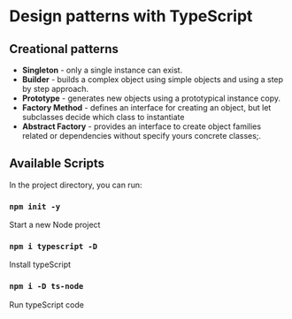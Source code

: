 # Design patterns with TypeScript

## Creational patterns

- <b>Singleton</b> - only a single instance can exist.
- <b>Builder</b> - builds a complex object using simple objects and using a step by step approach.
- <b>Prototype</b> - generates new objects using a prototypical instance copy.
- <b>Factory Method</b> - defines an interface for creating an object, but let subclasses decide which class to instantiate
- <b>Abstract Factory</b> - provides an interface to create object families related or dependencies without specify yours concrete classes;.

## Available Scripts

In the project directory, you can run:

### `npm init -y`

Start a new Node project

### `npm i typescript -D`

Install typeScript

### `npm i -D ts-node`

Run typeScript code